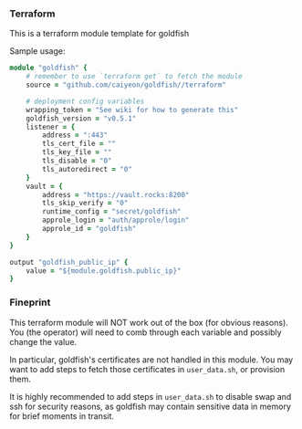 ### Terraform

This is a terraform module template for goldfish

Sample usage:
```ruby
module "goldfish" {
    # remember to use `terraform get` to fetch the module
    source = "github.com/caiyeon/goldfish//terraform"

    # deployment config variables
    wrapping_token = "See wiki for how to generate this"
    goldfish_version = "v0.5.1"
    listener = {
        address = ":443"
        tls_cert_file = ""
        tls_key_file = ""
        tls_disable = "0"
        tls_autoredirect = "0"
    }
    vault = {
        address = "https://vault.rocks:8200"
        tls_skip_verify = "0"
        runtime_config = "secret/goldfish"
        approle_login = "auth/approle/login"
        approle_id = "goldfish"
    }
}

output "goldfish_public_ip" {
    value = "${module.goldfish.public_ip}"
}
```

### Fineprint

This terraform module will NOT work out of the box (for obvious reasons). You (the operator) will need to comb through each variable and possibly change the value.

In particular, goldfish's certificates are not handled in this module. You may want to add steps to fetch those certificates in `user_data.sh`, or provision them.

It is highly recommended to add steps in `user_data.sh` to disable swap and ssh for security reasons, as goldfish may contain sensitive data in memory for brief moments in transit.
